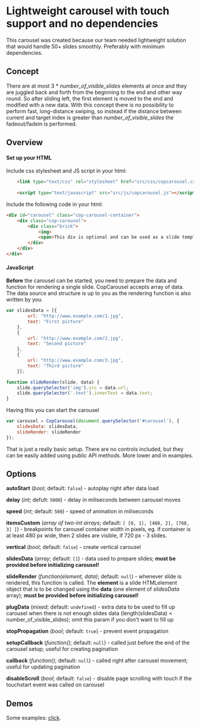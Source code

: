 # Lightweight carousel with touch support and no dependencies

This carousel was created because our team needed lightweight solution that would handle 50+ slides smoothly. Preferably with minimum dependencies. 

## Concept

There are at most 3 * *number\_of\_visible\_slides* elements at once and they are juggled back and forth from the beginning to the end and other way round. So after sliding left, the first element is moved to the end and modified with a new data. With this concept there is no possibility to perform fast, long-distance swiping, so instead if the distance between current and target index is greater than *number\_of\_visible\_slides* the fadeout/fadein is performed.

## Overview

#### Set up your HTML

Include css stylesheet and JS script in your html:

```html
    <link type="text/css" rel="stylesheet" href="src/css/copcarousel.css">
    
    <script type="text/javascript" src="src/js/copcarousel.js"></script>
```

Include the following code in your html:

```html
<div id="carousel" class="cop-carousel-container">
    <div class="cop-carousel">
        <div class="brick">
            <img>
            <span>This div is optional and can be used as a slide template</span>
        </div>
    </div>
</div>
```

#### JavaScript

**Before** the carousel can be started, you need to prepare the data and function for rendering a single slide.
CopCarousel accepts array of data. The data source and structure is up to you as the rendering function is also written by you.

```javascript
var slidesData = [{
        url: "http://www.example.com/1.jpg",
        text: "First picture"
    },
    {
        url: "http://www.example.com/2.jpg",
        text: "Second picture"
    },
    {
        url: "http://www.example.com/3.jpg",
        text: "Third picture"
    }];

function slideRender(slide, data) {
    slide.querySelector('img').src = data.url;
    slide.querySelector('.text').innerText = data.text;
}
```

Having this you can start the carousel

```javascript
var carousel = CopCarousel(document.querySelector('#carousel'), {
    slidesData: slidesData,
    slideRender: slideRender
});
```

That is just a really basic setup. There are no controls included, but they can be easily added using public API methods. More lower and in examples.

## Options

**autoStart** (*bool*; default: `false`) - autoplay right after data load

**delay** (*int*; defult: `5000`) - delay in miliseconds between carousel moves

**speed** (*int*; default: `500`) - speed of animation in miliseconds

**itemsCustom** (*array of two-int arrays*; default: `[ [0, 1], [480, 2], [768, 3] ]`) - breakpoints for carousel container width in pixels, eg. if container is at least 480 px wide, then 2 slides are visible, if 720 px - 3 slides.
        
**vertical** (*bool*; default: `false`) - create vertical carousel

**slidesData** (*array*; default: `[]`) - data used to prepare slides; **must be provided before initializing carousel!**

**slideRender** (*function(element, data)*; default: `null`) - whenever slide is rendered, this function is called. The **element** is a slide HTMLelement object that is to be changed using the **data** (one element of *slidesData* array); **must be provided before initializing carousel!**

**plugData** (*mixed*; default: `undefined`) - extra data to be used to fill up carousel when there is not enough slides data (length(slidesData) < number\_of\_visible\_slides); omit this param if you don't want to fill up

**stopPropagation** (*bool*; default: `true`) - prevent event propagation

**setupCallback** (*function()*; default: `null`) - called just before the end of the carousel setup; useful for creating pagination

**callback** (*function()*; default: `null`) - called right after carousel movement; useful for updating pagination

**disableScroll** (*bool*; default: `false`) - disable page scrolling with touch if the touchstart event was called on carousel

## Demos
Some examples: [click](http://schibsted-tech-polska.github.io/stp.copcarousel/ "examples").